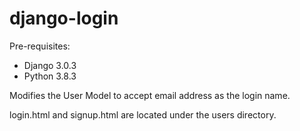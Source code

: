 # django-login
Pre-requisites:
  - Django 3.0.3
  - Python 3.8.3

Modifies the User Model to accept email address as the login name.

login.html and signup.html are located under the users directory.
